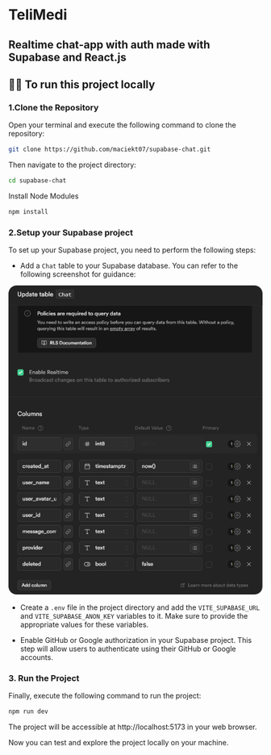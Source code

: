 ﻿# TeliMedi

## Realtime chat-app with auth made with Supabase and React.js


## 👨‍💻 To run this project locally

### 1.Clone the Repository

Open your terminal and execute the following command to clone the repository:

```bash
git clone https://github.com/maciekt07/supabase-chat.git
```

Then navigate to the project directory:

```bash
cd supabase-chat
```

Install Node Modules

```bash
npm install
```

### 2.Setup your Supabase project

To set up your Supabase project, you need to perform the following steps:

- Add a `Chat` table to your Supabase database. You can refer to the following screenshot for guidance:

<img width="600px" alt="2" src="public/screenshots/chattable.png" />

- Create a `.env` file in the project directory and add the `VITE_SUPABASE_URL` and `VITE_SUPABASE_ANON_KEY` variables to it. Make sure to provide the appropriate values for these variables.

- Enable GitHub or Google authorization in your Supabase project. This step will allow users to authenticate using their GitHub or Google accounts.

### 3. Run the Project

Finally, execute the following command to run the project:

```bash
npm run dev
```

The project will be accessible at http://localhost:5173 in your web browser.

Now you can test and explore the project locally on your machine.
